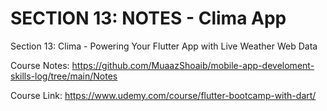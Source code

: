 # SECTION 13: NOTES - Clima App

Section 13: Clima - Powering Your Flutter App with Live Weather Web Data

Course Notes: https://github.com/MuaazShoaib/mobile-app-develoment-skills-log/tree/main/Notes

Course Link: https://www.udemy.com/course/flutter-bootcamp-with-dart/
